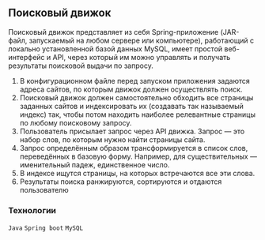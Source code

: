 ## **Поисковый движок**
Поисковый движок представляет из себя Spring-приложение (JAR-файл, запускаемый на любом 
сервере или компьютере), работающий с локально установленной базой данных MySQL, имеет 
простой веб-интерфейс и API, через который им можно управлять и получать результаты поисковой выдачи по запросу.
1. В конфигурационном файле перед запуском приложения задаются адреса сайтов, по которым движок должен осуществлять поиск.
2. Поисковый движок должен самостоятельно обходить все страницы заданных сайтов и индексировать их (создавать так называемый индекс) так, чтобы потом находить наиболее релевантные страницы по любому поисковому запросу.
3. Пользователь присылает запрос через API движка. Запрос — это набор слов, по которым нужно найти страницы сайта.
4. Запрос определённым образом трансформируется в список слов, переведённых в базовую форму. Например, для существительных — именительный падеж, единственное число.
5. В индексе ищутся страницы, на которых встречаются все эти слова.
6. Результаты поиска ранжируются, сортируются и отдаются пользователю


### **Технологии**
`Java`
`Spring boot`
`MySQL`